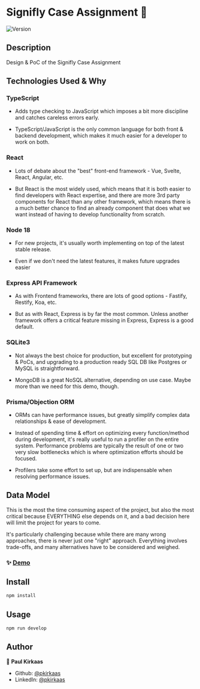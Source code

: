 # Signifly Case Assignment 👋
![Version](https://img.shields.io/badge/version-1-blue.svg?cacheSeconds=2592000)

## Description

Design & PoC of the Signifly Case Assignment


## Technologies Used & Why

### TypeScript

- Adds type checking to JavaScript which imposes a bit more discipline and catches careless errors early.

- TypeScript/JavaScript is the only common language for both front & backend development, which makes it much easier for a developer to work on both.

### React

- Lots of debate about the "best" front-end framework - Vue, Svelte, React, Angular, etc.  

- But React is the most widely used, which means that it is both easier to find developers with React expertise, and there are more 3rd party components for React than any other framework, which means there is a much better chance to find an already component that does what we want instead of having to develop functionality from scratch.

### Node 18

- For new projects, it's usually worth implementing on top of the latest stable release.

- Even if we don't need the latest features, it makes future upgrades easier

### Express API Framework

- As with Frontend frameworks, there are lots of good options - Fastify, Restify, Koa, etc.

- But as with React, Express is by far the most common. Unless another framework offers a critical feature missing in Express, Express is a good default.

### SQLite3

- Not always the best choice for production, but excellent for prototyping & PoCs, and upgrading to a production ready SQL DB like Postgres or MySQL is straightforward.

- MongoDB is a great NoSQL alternative, depending on use case. Maybe more than we need for this demo, though.

### Prisma/Objection ORM

- ORMs can have performance issues, but greatly simplify complex data relationships & ease of development.

- Instead of spending time & effort on optimizing every function/method during development, it's really useful to run a profiler on the entire system.  Performance problems are typically the result of one or two very slow bottlenecks which is where optimization efforts should be focused.

- Profilers take some effort to set up, but are indispensable when resolving performance issues.

## Data Model

This is the most the time consuming aspect of the project, but also the most critical because EVERYTHING else depends on it, and a bad decision here will limit the project for years to come. 

It's particularly challenging because while there are many wrong approaches, there is never just one "right" approach. Everything involves trade-offs, and many alternatives have to be considered and weighed.



### ✨ [Demo](http://signifly.levitatingwaters.com)

## Install

```sh
npm install
```

## Usage

```sh
npm run develop
```

## Author

👤 **Paul Kirkaas**

* Github: [@pkirkaas](https://github.com/pkirkaas)
* LinkedIn: [@pkirkaas](https://linkedin.com/in/pkirkaas)


